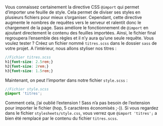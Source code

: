 Vous connaissez certainement la directive CSS `@import` qui permet
d’importer une feuille de style. Cela permet de diviser ses styles en
plusieurs fichiers pour mieux s’organiser. Cependant, cette directive
augmente le nombres de requêtes vers le serveur et ralentit donc le
chargement de la page. Sass améliore le fonctionnement de `@import` en
ajoutant directement le contenu des feuilles importées. Ainsi, le
fichier final regroupera l’ensemble des règles et il n’y aura qu’une
seule requête. Vous voulez tester ? Créez un fichier nommé
`titres.scss` dans le dossier `sass` de votre projet. A
l’intérieur, nous allons styliser nos titres :

```scss
//Fichier titres.scss
h1{font-size: 2.5rem;}
h2{font-size: 2rem;}
h3{font-size: 1.5rem;}
```

Maintenant, on peut l’importer dans notre fichier `style.scss` :
```scss
//Fichier style.scss
@import 'titres';
```

Comment cela, j’ai oublié l’extension ! Sass n’a pas besoin de
l’extension pour importer le fichier (hop, 5 caractères économisés ;-)).
Si vous regardez dans le fichier `stylesheets/style.css`, vous
verrez que `@import 'titres';` a bien été remplacé par le contenu du
fichier `titres.scss`.